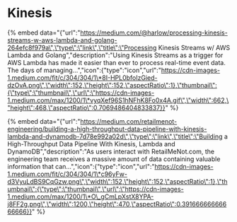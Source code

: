 # Kinesis

{% embed data="{\"url\":\"https://medium.com/@harlow/processing-kinesis-streams-w-aws-lambda-and-golang-264efc8f979a\",\"type\":\"link\",\"title\":\"Processing Kinesis Streams w/ AWS Lambda and Golang\",\"description\":\"Using Kinesis Streams as a trigger for AWS Lambda has made it easier than ever to process real-time event data. The days of managing…\",\"icon\":{\"type\":\"icon\",\"url\":\"https://cdn-images-1.medium.com/fit/c/304/304/1\*8I-HPL0bfoIzGied-dzOvA.png\",\"width\":152,\"height\":152,\"aspectRatio\":1},\"thumbnail\":{\"type\":\"thumbnail\",\"url\":\"https://cdn-images-1.medium.com/max/1200/1\*vyqXef96S1hNFhK8Fo0x4A.gif\",\"width\":662,\"height\":468,\"aspectRatio\":0.7069486404833837}}" %}

{% embed data="{\"url\":\"https://medium.com/retailmenot-engineering/building-a-high-throughput-data-pipeline-with-kinesis-lambda-and-dynamodb-7d78e992a02d\",\"type\":\"link\",\"title\":\"Building a High-Throughput Data Pipeline With Kinesis, Lambda and DynamoDB\",\"description\":\"As users interact with RetailMeNot.com, the engineering team receives a massive amount of data containing valuable information that can…\",\"icon\":{\"type\":\"icon\",\"url\":\"https://cdn-images-1.medium.com/fit/c/304/304/1\*c96yFw-d3VyuLdBS9CqGzw.png\",\"width\":152,\"height\":152,\"aspectRatio\":1},\"thumbnail\":{\"type\":\"thumbnail\",\"url\":\"https://cdn-images-1.medium.com/max/1200/1\*O\_gCmLpXstX8YPA-j8FF2g.png\",\"width\":1200,\"height\":470,\"aspectRatio\":0.39166666666666666}}" %}



